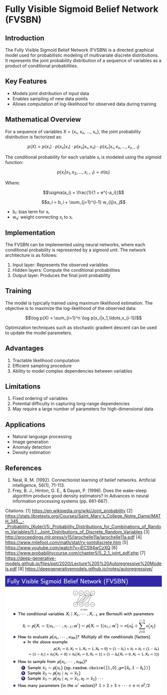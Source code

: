 

# Fully Visible Sigmoid Belief Network (FVSBN)

## Introduction

The Fully Visible Sigmoid Belief Network (FVSBN) is a directed graphical model used for probabilistic modeling of multivariate discrete distributions. It represents the joint probability distribution of a sequence of variables as a product of conditional probabilities.

## Key Features

- Models joint distribution of input data
- Enables sampling of new data points
- Allows computation of log-likelihood for observed data during training

## Mathematical Overview

For a sequence of variables X = {x₁, x₂, ..., xₙ}, the joint probability distribution is factorized as:

$$p(X) = p(x₁) \cdot p(x₂|x₁) \cdot p(x₃|x₁,x₂) \cdots p(xₙ|x₁,x₂,\ldots,x_{n-1})$$

The conditional probability for each variable xᵢ is modeled using the sigmoid function:

$$p(x_i|x_1,x_2,\ldots,x_{i-1}) = \sigma(a_i)$$

Where:

$$\sigma(a_i) = \frac{1}{1 + e^{-a_i}}$$

$$a_i = b_i + \sum_{j=1}^{i-1} w_{ij}x_j$$

- bᵢ: bias term for xᵢ
- wᵢⱼ: weight connecting xⱼ to xᵢ

## Implementation

The FVSBN can be implemented using neural networks, where each conditional probability is represented by a sigmoid unit. The network architecture is as follows:

1. Input layer: Represents the observed variables
2. Hidden layers: Compute the conditional probabilities
3. Output layer: Produces the final joint probability

## Training

The model is typically trained using maximum likelihood estimation. The objective is to maximize the log-likelihood of the observed data:

$$\log p(X) = \sum_{i=1}^n \log p(x_i|x_1,\ldots,x_{i-1})$$

Optimization techniques such as stochastic gradient descent can be used to update the model parameters.

## Advantages

1. Tractable likelihood computation
2. Efficient sampling procedure
3. Ability to model complex dependencies between variables

## Limitations

1. Fixed ordering of variables
2. Potential difficulty in capturing long-range dependencies
3. May require a large number of parameters for high-dimensional data

## Applications

- Natural language processing
- Image generation
- Anomaly detection
- Density estimation

## References

1. Neal, R. M. (1992). Connectionist learning of belief networks. Artificial intelligence, 56(1), 71-113.
2. Frey, B. J., Hinton, G. E., & Dayan, P. (1996). Does the wake-sleep algorithm produce good density estimators? In Advances in neural information processing systems (pp. 661-667).



Citations:
[1] https://en.wikipedia.org/wiki/Joint_probability
[2] https://stats.libretexts.org/Courses/Saint_Mary's_College_Notre_Dame/MATH_345__-_Probability_(Kuter)/5:_Probability_Distributions_for_Combinations_of_Random_Variables/5.1:_Joint_Distributions_of_Discrete_Random_Variables
[3] http://proceedings.mlr.press/v15/larochelle11a/larochelle11a.pdf
[4] https://www.milefoot.com/math/stat/rv-jointdiscrete.htm
[5] https://www.youtube.com/watch?v=jECS94wCzXQ
[6] https://www.probabilitycourse.com/chapter5/5_2_1_joint_pdf.php
[7] https://deep-generative-models.github.io/files/ppt/2020/Lecture%205%20Autoregressive%20Models.pdf
[8] https://deepgenerativemodels.github.io/notes/autoregressive/

![FVSBN](image/FVSBN.png)

